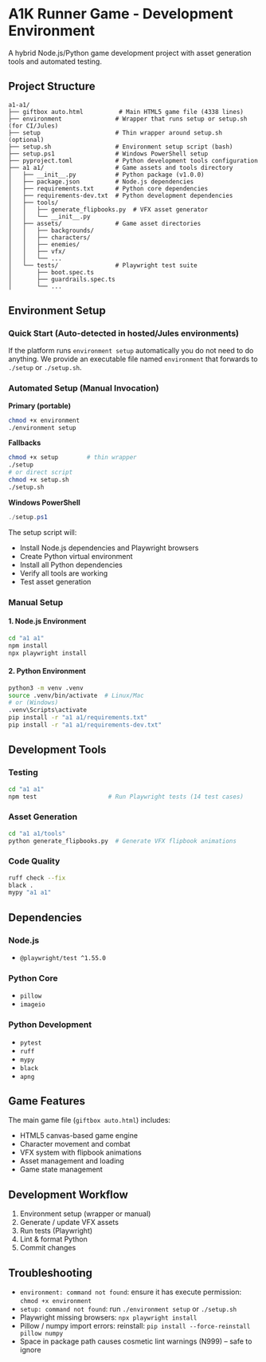 # A1K Runner Game - Development Environment

A hybrid Node.js/Python game development project with asset generation tools and automated testing.

## Project Structure

```
a1-a1/
├── giftbox auto.html          # Main HTML5 game file (4338 lines)
├── environment               # Wrapper that runs setup or setup.sh (for CI/Jules)
├── setup                     # Thin wrapper around setup.sh (optional)
├── setup.sh                  # Environment setup script (bash)
├── setup.ps1                 # Windows PowerShell setup
├── pyproject.toml            # Python development tools configuration
├── a1 a1/                    # Game assets and tools directory
│   ├── __init__.py           # Python package (v1.0.0)
│   ├── package.json          # Node.js dependencies
│   ├── requirements.txt      # Python core dependencies
│   ├── requirements-dev.txt  # Python development dependencies
│   ├── tools/
│   │   ├── generate_flipbooks.py  # VFX asset generator
│   │   └── __init__.py
│   ├── assets/               # Game asset directories
│   │   ├── backgrounds/
│   │   ├── characters/
│   │   ├── enemies/
│   │   ├── vfx/
│   │   └── ...
│   └── tests/                # Playwright test suite
│       ├── boot.spec.ts
│       ├── guardrails.spec.ts
│       └── ...
```

## Environment Setup

### Quick Start (Auto-detected in hosted/Jules environments)
If the platform runs `environment setup` automatically you do not need to do anything.
We provide an executable file named `environment` that forwards to `./setup` or `./setup.sh`.

### Automated Setup (Manual Invocation)

**Primary (portable)**
```bash
chmod +x environment
./environment setup
```

**Fallbacks**
```bash
chmod +x setup        # thin wrapper
./setup
# or direct script
chmod +x setup.sh
./setup.sh
```

**Windows PowerShell**
```powershell
./setup.ps1
```

The setup script will:
- Install Node.js dependencies and Playwright browsers
- Create Python virtual environment
- Install all Python dependencies
- Verify all tools are working
- Test asset generation

### Manual Setup

#### 1. Node.js Environment
```bash
cd "a1 a1"
npm install
npx playwright install
```

#### 2. Python Environment
```bash
python3 -m venv .venv
source .venv/bin/activate  # Linux/Mac
# or (Windows)
.venv\Scripts\activate
pip install -r "a1 a1/requirements.txt"
pip install -r "a1 a1/requirements-dev.txt"
```

## Development Tools

### Testing
```bash
cd "a1 a1"
npm test                    # Run Playwright tests (14 test cases)
```

### Asset Generation
```bash
cd "a1 a1/tools"
python generate_flipbooks.py  # Generate VFX flipbook animations
```

### Code Quality
```bash
ruff check --fix
black .
mypy "a1 a1"
```

## Dependencies

### Node.js
- `@playwright/test ^1.55.0`

### Python Core
- `pillow`
- `imageio`

### Python Development
- `pytest`
- `ruff`
- `mypy`
- `black`
- `apng`

## Game Features
The main game file (`giftbox auto.html`) includes:
- HTML5 canvas-based game engine
- Character movement and combat
- VFX system with flipbook animations
- Asset management and loading
- Game state management

## Development Workflow
1. Environment setup (wrapper or manual)
2. Generate / update VFX assets
3. Run tests (Playwright)
4. Lint & format Python
5. Commit changes

## Troubleshooting
- `environment: command not found`: ensure it has execute permission: `chmod +x environment`
- `setup: command not found`: run `./environment setup` or `./setup.sh`
- Playwright missing browsers: `npx playwright install`
- Pillow / numpy import errors: reinstall: `pip install --force-reinstall pillow numpy`
- Space in package path causes cosmetic lint warnings (N999) – safe to ignore